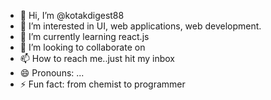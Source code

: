 - 👋 Hi, I’m @kotakdigest88
- 👀 I’m interested in UI, web applications, web development.
- 🌱 I’m currently learning react.js
- 💞️ I’m looking to collaborate on 
- 📫 How to reach me..just hit my inbox
- 😄 Pronouns: ...
- ⚡ Fun fact: from chemist to programmer

<!---
kotakdigest88/kotakdigest88 is a ✨ special ✨ repository because its `README.md` (this file) appears on your GitHub profile.
You can click the Preview link to take a look at your changes.
--->
